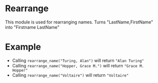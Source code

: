 Rearrange
==========

This module is used for rearranging names.
Turns "LastName,FirstName" into "Firstname LastName"

# Example

 * Calling `rearrange_name("Turing, Alan")` will return `"Alan Turing"`
 * Calling `rearrange_name("Hopper, Grace M.")` will return `"Grace M. Hopper"`
 * Calling `rearrange_name("Voltaire")` will return `"Voltaire"`